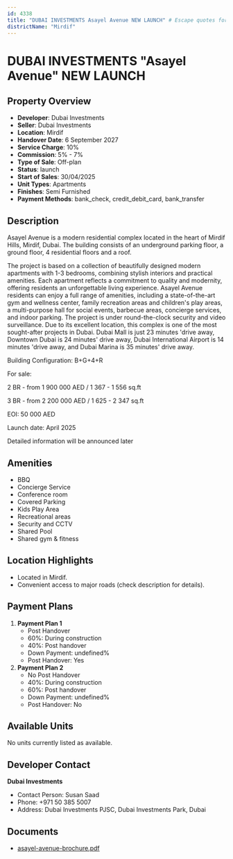 ```yaml
---
id: 4338
title: "DUBAI INVESTMENTS Asayel Avenue NEW LAUNCH" # Escape quotes for YAML string
districtName: "Mirdif"
---
```


# DUBAI INVESTMENTS "Asayel Avenue" NEW LAUNCH

## Property Overview
- **Developer**: Dubai Investments
- **Seller**: Dubai Investments
- **Location**: Mirdif
- **Handover Date**: 6 September 2027
- **Service Charge**: 10%
- **Commission**: 5% - 7%
- **Type of Sale**: Off-plan
- **Status**: launch
- **Start of Sales**: 30/04/2025
- **Unit Types**: Apartments
- **Finishes**: Semi Furnished
- **Payment Methods**: bank_check, credit_debit_card, bank_transfer

## Description
Asayel Avenue is a modern residential complex located in the heart of Mirdif Hills, Mirdif, Dubai. The building consists of an underground parking floor, a ground floor, 4 residential floors and a roof. 

The project is based on a collection of beautifully designed modern apartments with 1-3 bedrooms, combining stylish interiors and practical amenities. Each apartment reflects a commitment to quality and modernity, offering residents an unforgettable living experience.  Asayel Avenue residents can enjoy a full range of amenities, including a state-of-the-art gym and wellness center, family recreation areas and children's play areas, a multi-purpose hall for social events, barbecue areas, concierge services, and indoor parking. The project is under round-the-clock security and video surveillance. Due to its excellent location, this complex is one of the most sought-after projects in Dubai. Dubai Mall is just 23 minutes 'drive away, Downtown Dubai is 24 minutes' drive away, Dubai International Airport is 14 minutes 'drive away, and Dubai Marina is 35 minutes' drive away. 

Building Configuration: B+G+4+R

For sale:

2 BR - from 1 900 000 AED / 1 367 - 1 556 sq.ft

3 BR - from 2 200 000 AED / 1 625 - 2 347 sq.ft

EOI: 50 000 AED

Launch date: April 2025

Detailed information will be announced later

## Amenities
- BBQ
- Concierge Service
- Conference room
- Covered Parking
- Kids Play Area
- Recreational areas
- Security and CCTV
- Shared Pool
- Shared gym & fitness

## Location Highlights
- Located in Mirdif.
- Convenient access to major roads (check description for details).

## Payment Plans
1. **Payment Plan 1**
   - Post Handover
   - 60%: During construction
   - 40%: Post handover
   - Down Payment: undefined%
   - Post Handover: Yes
2. **Payment Plan 2**
   - No Post Handover
   - 40%: During construction
   - 60%: Post handover
   - Down Payment: undefined%
   - Post Handover: No

## Available Units
No units currently listed as available.

## Developer Contact
**Dubai Investments**
- Contact Person: Susan Saad
- Phone: +971 50 385 5007
- Address: Dubai Investments PJSC, Dubai Investments Park, Dubai

## Documents
- [asayel-avenue-brochure.pdf](https://cdn.geniemap.net/2025/02/26/k1CbPu8lRrXykGF1qBHzi0ZhzTBk1BpGvQYoA6x0.pdf)
